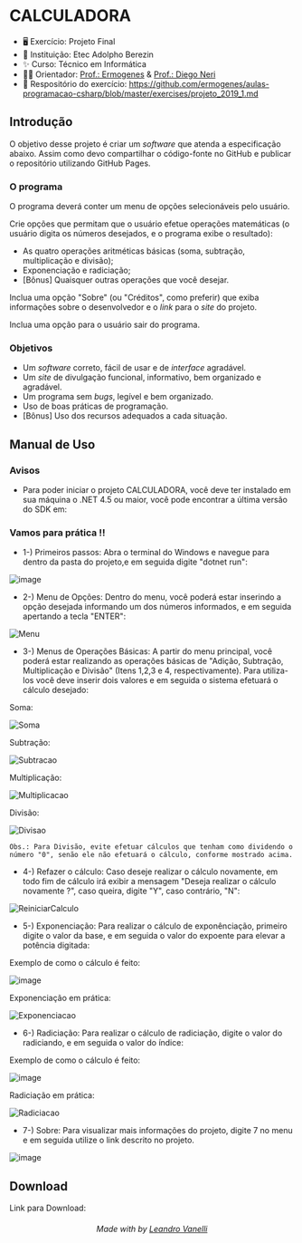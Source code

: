 # CALCULADORA

* 🖥️ Exercício: Projeto Final
* 🏫 Instituição: Etec Adolpho Berezin
* ✨ Curso: Técnico em Informática
* 👨‍🏫 Orientador: <a href="https://github.com/ermogenes">Prof.: Ermogenes</a> & <a href="https://github.com/diegoneri">Prof.: Diego Neri</a>
* 📖 Respositório do exercício: https://github.com/ermogenes/aulas-programacao-csharp/blob/master/exercises/projeto_2019_1.md
  
## Introdução

O objetivo desse projeto é criar um _software_ que atenda a especificação abaixo. Assim como devo compartilhar o código-fonte no GitHub e publicar o repositório utilizando GitHub Pages.

### O programa

O programa deverá conter um menu de opções selecionáveis pelo usuário.

Crie opções que permitam que o usuário efetue operações matemáticas (o usuário digita os números desejados, e o programa exibe o resultado):
* As quatro operações aritméticas básicas (soma, subtração, multiplicação e divisão);
* Exponenciação e radiciação;
* [Bônus] Quaisquer outras operações que você desejar.

Inclua uma opção "Sobre" (ou "Créditos", como preferir) que exiba informações sobre o desenvolvedor e o _link_ para o _site_ do projeto.

Inclua uma opção para o usuário sair do programa.

### Objetivos

* Um _software_ correto, fácil de usar e de _interface_ agradável.
* Um _site_ de divulgação funcional, informativo, bem organizado e agradável.
* Um programa sem _bugs_, legível e bem organizado.
* Uso de boas práticas de programação.
* [Bônus] Uso dos recursos adequados a cada situação.


## Manual de Uso

### Avisos

 * Para poder iniciar o projeto CALCULADORA, você deve ter instalado em sua máquina o .NET 4.5 ou maior, você pode encontrar a última versão do SDK em: <a href="https://dotnet.microsoft.com/en-us/download/visual-studio-sdks"></a>

### Vamos para prática !!

* 1-) Primeiros passos:  Abra o terminal do Windows e navegue para dentro da pasta do projeto,e em seguida digite "dotnet run":

![image](https://user-images.githubusercontent.com/55560279/145656477-74ae18ea-8b2e-439e-b58d-ae46675b3068.png)

* 2-) Menu de Opções:  Dentro do menu, você poderá estar inserindo a opção desejada informando um dos números informados, e em seguida apertando a tecla "ENTER":

![Menu](https://user-images.githubusercontent.com/55560279/145657926-b39a099f-e66d-4c0d-b781-f2b70506e9af.gif)

* 3-) Menus de Operações Básicas: A partir do menu principal, você poderá estar realizando as operações básicas de "Adição, Subtração, Multiplicação e Divisão" (Itens 1,2,3 e 4, respectivamente). Para utiliza-los você deve inserir dois valores e em seguida o sistema efetuará o cálculo desejado:

Soma:

![Soma](https://user-images.githubusercontent.com/55560279/145657940-86a85779-ca86-43e5-88c5-af1847914608.gif)


Subtração:

![Subtracao](https://user-images.githubusercontent.com/55560279/145658011-ebaa9af3-2d88-4a9e-a724-9fbdc26a70f5.gif)


Multiplicação:

![Multiplicacao](https://user-images.githubusercontent.com/55560279/145658181-5a9b0c66-6355-4cb1-9dea-1de2c1a84991.gif)


Divisão:

![Divisao](https://user-images.githubusercontent.com/55560279/145658187-0c5f76ba-27ad-4e8e-9e0a-9ac9f563433e.gif)


```Obs.: Para Divisão, evite efetuar cálculos que tenham como dividendo o número "0", senão ele não efetuará o cálculo, conforme mostrado acima.```

* 4-) Refazer o cálculo: Caso deseje realizar o cálculo novamente, em todo fim de cálculo irá exibir a mensagem "Deseja realizar o cálculo novamente ?", caso queira, digite "Y", caso contrário, "N":

![ReiniciarCalculo](https://user-images.githubusercontent.com/55560279/145657952-e949374e-be68-4632-9adf-a5d54daaa00c.gif)


* 5-) Exponenciação: Para realizar o cálculo de exponênciação, primeiro digite o valor da base, e em seguida o valor do expoente para elevar a potência digitada:

Exemplo de como o cálculo é feito: 

![image](https://user-images.githubusercontent.com/55560279/145658702-3749fc07-a7b3-4870-8f01-8b86fb266778.png)

Exponenciação em prática:

![Exponenciacao](https://user-images.githubusercontent.com/55560279/145658598-f903ac79-1928-4714-a127-3b5151320dde.gif)


* 6-) Radiciação: Para realizar o cálculo de radiciação, digite o valor do radiciando, e em seguida o valor do índice:

Exemplo de como o cálculo é feito:

![image](https://user-images.githubusercontent.com/55560279/145659081-0d330d73-c7df-4c90-87cc-5acfaef8908d.png)

Radiciação em prática:

![Radiciacao](https://user-images.githubusercontent.com/55560279/145658744-a1614590-ae05-45c6-a8bf-a8aa1c00ce72.gif)

* 7-) Sobre: Para visualizar mais informações do projeto, digite 7 no menu e em seguida utilize o link descrito no projeto.

![image](https://user-images.githubusercontent.com/55560279/145658804-99b057e4-5ab5-4fd7-b0a2-b135ba10bac3.png)


## Download

Link para Download: <a href="https://github.com/LeoVanelli/ProjetoFinal/archive/refs/heads/main.zip"></a>

<h6 align="center">Made with by <a href="https://github.com/LeoVanelli">Leandro Vanelli</a></h6>
